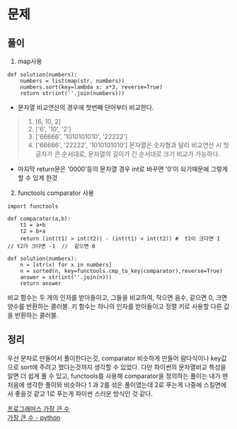 # 문제


## 풀이
 1) map사용

```python3
def solution(numbers):
    numbers = list(map(str, numbers))
    numbers.sort(key=lambda x: x*3, reverse=True)
    return str(int(''.join(numbers)))
```
- 문자열 비교연산의 경우에 첫번째 단어부터 비교한다. 
>1) [6, 10, 2]  
>2) ['6', '10', '2']  
>3) ['66666', '1010101010', '22222']  
>4) ['66666', '22222', '1010101010']
>문자열은 숫자형과 달리 비교연산 시 첫 글자가 큰 순서대로, 문자열의 길이가 긴 순서대로 크기 비교가 가능하다.
- 마지막 return문은 '0000'등의 문자열 경우 int로 바꾸면 '0'이 되기때문에 그렇게 할 수 있게 한것

 2) functools comparator 사용

```python3
import functools

def comparator(a,b):
    t1 = a+b
    t2 = b+a
    return (int(t1) > int(t2)) - (int(t1) < int(t2)) #  t1이 크다면 1  // t2가 크다면 -1  //  같으면 0

def solution(numbers):
    n = [str(x) for x in numbers]
    n = sorted(n, key=functools.cmp_to_key(comparator),reverse=True)
    answer = str(int(''.join(n)))
    return answer
```
비교 함수는 두 개의 인자를 받아들이고, 그들을 비교하여, 작으면 음수, 같으면 0, 크면 양수를 반환하는 콜러블. 
키 함수는 하나의 인자를 받아들이고 정렬 키로 사용할 다른 값을 반환하는 콜러블.

## 정리
우선 문자로 만들어서 풀이한다는것, comparator 비슷하게 만들어 람다식이나 key값으로 sort에 주려고 했다는것까지 생각할 수 있었다.
다만 파이썬의 문자열비교 특성을 알면 더 쉽게 풀 수 있고, functools를 사용해 comparator을 정의하는 풀이는 내가 맨 처음에 생각한 풀이와 비슷하다
1 과 2를 섞은 풀이였는데 2로 푸는게 나중에 스킬면에서 좋을것 같고 1로 푸는게 파이썬 스러운 방식인 것 같다.

[프로그래머스 가장 큰 수](https://programmers.co.kr/learn/courses/30/lessons/42746)<br>
[가장 큰 수 - python](https://yurimkoo.github.io/algorithm/2020/06/07/greatest-number.html)<br>
